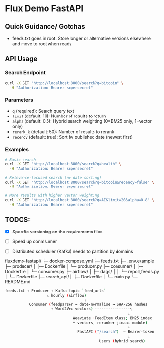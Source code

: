 # Flux Demo FastAPI

## Quick Guidance/ Gotchas

- feeds.txt goes in root. Store longer or alternative versions elsewhere and move to root when ready

## API Usage

### Search Endpoint
```bash
curl -X GET "http://localhost:8000/search?q=bitcoin" \
  -H "Authorization: Bearer supersecret"
```

### Parameters
- `q` (required): Search query text
- `limit` (default: 10): Number of results to return
- `alpha` (default: 0.5): Hybrid search weighting (0=BM25 only, 1=vector only)
- `rerank_k` (default: 50): Number of results to rerank
- `recency` (default: true): Sort by published date (newest first)

### Examples
```bash
# Basic search
curl -X GET "http://localhost:8000/search?q=health" \
  -H "Authorization: Bearer supersecret"

# Relevance-focused search (no date sorting)
curl -X GET "http://localhost:8000/search?q=bitcoin&recency=false" \
  -H "Authorization: Bearer supersecret"

# More results with higher vector weighting
curl -X GET "http://localhost:8000/search?q=AI&limit=20&alpha=0.8" \
  -H "Authorization: Bearer supersecret"
```

## TODOS:

- [x] Specific versioning on the requirements files
- [ ] Speed up conmsumer
- [ ] Distributed scheduler (Kafka) needs to partition by domains


fluxdemo-fastapi/
├─ docker-compose.yml
├─ feeds.txt
├─ .env.example
├─ producer/
│  ├─ Dockerfile
│  └─ producer.py
├─ consumer/
│  ├─ Dockerfile
│  └─ consumer.py
├─ airflow/
│  ├─ dags/
│  │  └─ repoll_feeds.py
│  └─ Dockerfile
├─ search_api/
│  ├─ Dockerfile
│  └─ main.py
└─ README.md


```bash
feeds.txt → Producer → Kafka topic `feed_urls`
                   ↘︎ hourly (Airflow)
                                    ↓
           Consumer (feedparser → date-normalise → SHA-256 hashes
                     → Word2Vec vectors) ----------------┐
                                                        ↓
                               Weaviate (FeedItem class; BM25 index
                               + vectors; reranker-jinaai module)
                                                        ↓
                                 FastAPI ("/search")  ← Bearer-token
                                                        ↓
                                           Users (hybrid search)
```
